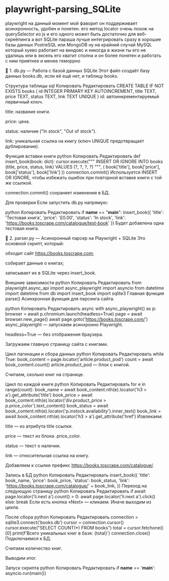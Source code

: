 # playwright-parsing_SQLite

playwright на данный момент мой фаворит
он поддерживает асинхронность, удобен и понятен.
его метод locator очень похож на querySelector из js и его одного может быть достаточно для веб-скреёпинга
а вот SQLite параша лучше интегрировать сразу в хорошие базы данных PostreSQL или MongoDB ну на крайний случай MySQL который хуево работает на виндовс и никогда в жизни ты его не удалишь
или в эксель его хватит сполна и он более понятен и работать с ним приятнее и менее геморрно

🔹 1. db.py — Работа с базой данных SQLite
Этот файл создаёт базу данных books.db, если её ещё нет, и таблицу books.

Структура таблицы
sql
Копировать
Редактировать
CREATE TABLE IF NOT EXISTS books (
    id INTEGER PRIMARY KEY AUTOINCREMENT,
    title TEXT,
    price TEXT,
    status TEXT,
    link TEXT UNIQUE
)
id: автоинкрементируемый первичный ключ.

title: название книги.

price: цена.

status: наличие ("In stock", "Out of stock").

link: уникальная ссылка на книгу (ключ UNIQUE предотвращает дублирование).

Функция вставки книги
python
Копировать
Редактировать
def insert_book(book: dict):
    cursor.execute("""
        INSERT OR IGNORE INTO books (title, price, status, link)
        VALUES (?, ?, ?, ?)
    """, (
        book['title'],
        book['price'],
        book['status'],
        book['link']
    ))
    connection.commit()
Используется INSERT OR IGNORE, чтобы избежать ошибок при повторной вставке книги с той же ссылкой.

connection.commit() сохраняет изменения в БД.

Для проверки
Если запустить db.py напрямую:

python
Копировать
Редактировать
if __name__ == "__main__":
    insert_book({
        'title': 'Тестовая книга',
        'price': '£0.00',
        'status': 'In stock',
        'link': 'https://books.toscrape.com/catalogue/test-book'
    })
Будет добавлена одна тестовая книга.

🔹 2. parser.py — Асинхронный парсер на Playwright + SQLite
Это основной скрипт, который:

обходит сайт https://books.toscrape.com;

собирает данные о книгах;

записывает их в SQLite через insert_book.

Внешние зависимости
python
Копировать
Редактировать
from playwright.async_api import async_playwright
import asyncio
from datetime import datetime
from db import insert_book
import sqlite3
Главная функция parse()
Асинхронная функция для парсинга сайта.

python
Копировать
Редактировать
async with async_playwright() as p:
    browser = await p.chromium.launch(headless=True)
    page = await browser.new_page()
    await page.goto('https://books.toscrape.com/')
async_playwright — запускаем асинхронно Playwright.

headless=True — без отображения браузера.

Загружаем главную страницу сайта с книгами.

Цикл пагинации и сбора данных
python
Копировать
Редактировать
while True:
    book_content = page.locator('article.product_pod')
    count = await book_content.count()
article.product_pod — блок с книгой.

Считаем, сколько книг на странице.

Цикл по каждой книге
python
Копировать
Редактировать
for e in range(count):
    book_name = await book_content.nth(e).locator('h3 > a').get_attribute('title')
    book_price = await book_content.nth(e).locator('div.product_price > p.price_color').text_content()
    book_status = await book_content.nth(e).locator('p.instock.availability').inner_text()
    book_link = await book_content.nth(e).locator('h3 > a').get_attribute('href')
Извлекаем:

title — из атрибута title ссылки.

price — текст из блока .price_color.

status — текст о наличии.

link — относительная ссылка на книгу.

Добавляем к ссылке префикс https://books.toscrape.com/catalogue/.

Запись в БД
python
Копировать
Редактировать
insert_book({
    'title': book_name,
    'price': book_price,
    'status': book_status,
    'link': 'https://books.toscrape.com/catalogue/' + book_link,
})
Переход на следующую страницу
python
Копировать
Редактировать
if await page.locator('li.next a').count() > 0:
    await page.locator('li.next a').click()
else:
    break
Если есть кнопка «Next» — кликаем. Иначе выходим из цикла.

После сбора
python
Копировать
Редактировать
connection = sqlite3.connect('books.db')
cursor = connection.cursor()
cursor.execute("SELECT COUNT(*) FROM books")
total = cursor.fetchone()[0]
print(f'Всего уникальных книг в базе: {total}')
connection.close()
Подключаемся к БД.

Считаем количество книг.

Выводим итог.

Запуск скрипта
python
Копировать
Редактировать
if __name__ == '__main__':
    asyncio.run(main())
